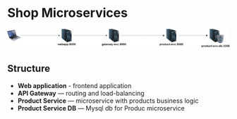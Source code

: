 # Shop Microservices
![Схема архитектуры](docs/web-architecture-final.png)
## Structure
- **Web application** - frontend application
- **API Gateway** — routing and load-balancing
- **Product Service** — microservice with products business logic
- **Product Service DB** — Mysql db for Produc microservice

